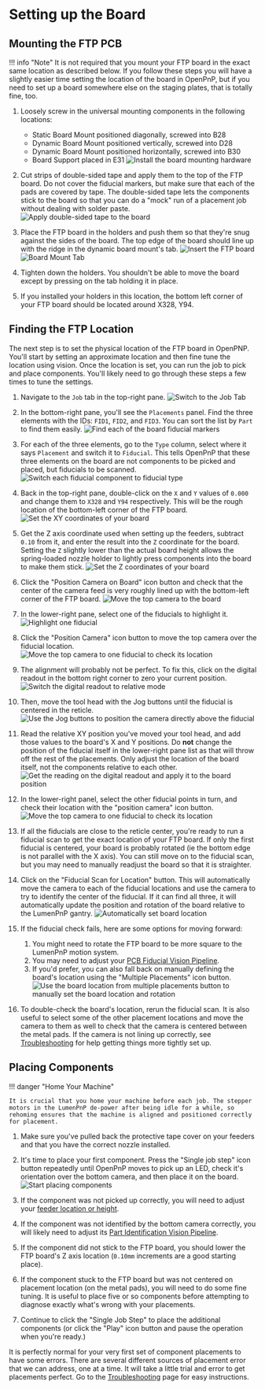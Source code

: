 # Setting up the Board

## Mounting the FTP PCB

!!! info "Note"
    It is not required that you mount your FTP board in the exact same location as described below. If you follow these steps you will have a slightly easier time setting the location of the board in OpenPnP, but if you need to set up a board somewhere else on the staging plates, that is totally fine, too.

1. Loosely screw in the universal mounting components in the following locations:
     * Static Board Mount positioned diagonally, screwed into B28
     * Dynamic Board Mount positioned vertically, screwed into D28
     * Dynamic Board Mount positioned horizontally, screwed into B30
     * Board Support placed in E31
  ![Install the board mounting hardware](images/Install-board-mounting.jpg)

2. Cut strips of double-sided tape and apply them to the top of the FTP board. Do not cover the fiducial markers, but make sure that each of the pads are covered by tape. The double-sided tape lets the components stick to the board so that you can do a "mock" run of a placement job without dealing with solder paste.
  ![Apply double-sided tape to the board](images/Apply-tape-to-board.jpg)

3. Place the FTP board in the holders and push them so that they're snug against the sides of the board. The top edge of the board should line up with the ridge in the dynamic board mount's tab.
  ![Insert the FTP board](images/FTP-pcb-mounted.jpg)
  ![Board Mount Tab](images/board-mount-tab.png)

4. Tighten down the holders. You shouldn't be able to move the board except by pressing on the tab holding it in place.

5. If you installed your holders in this location, the bottom left corner of your FTP board should be located around X328, Y94.

## Finding the FTP Location

The next step is to set the physical location of the FTP board in OpenPNP. You'll start by setting an approximate location and then fine tune the location using vision. Once the location is set, you can run the job to pick and place components. You'll likely need to go through these steps a few times to tune the settings.

1. Navigate to the `Job` tab in the  top-right pane.
  ![Switch to the Job Tab](images/Job-tab.png)

2. In the bottom-right pane, you'll see the `Placements` panel. Find the three elements with the IDs: `FID1`, `FID2`, and `FID3`. You can sort the list by `Part` to find them easily.
  ![Find each of the board fiducial markers](images/Select-board-fiducials.png)

3. For each of the three elements, go to the `Type` column, select where it says `Placement` and switch it to `Fiducial`. This tells OpenPnP that these three elements on the board are not components to be picked and placed, but fiducials to be scanned.
  ![Switch each fiducial component to fiducial type](images/Switch-to-fiducial-type.png)

4. Back in the top-right pane, double-click on the `X` and `Y` values of `0.000` and change them to `X328` and `Y94` respectively. This will be the rough location of the bottom-left corner of the FTP board.
  ![Set the XY coordinates of your board](images/Set-board-location-xy.png)

5. Get the Z axis coordinate used when setting up the feeders, subtract `0.10` from it, and enter the result into the `Z` coordinate for the board. Setting the `Z` slightly lower than the actual board height allows the spring-loaded nozzle holder to lightly press components into the board to make them stick.
  ![Set the Z coordinates of your board](images/Set-board-location-z.png)

6. Click the "Position Camera on Board" icon button and check that the center of the camera feed is very roughly lined up with the bottom-left corner of the FTP board.
  ![Move the top camera to the board](images/Position-camera-on-board.png)

7. In the lower-right pane, select one of the fiducials to highlight it.
  ![Highlight one fiducial](images/Select-one-fiducial.png)

8. Click the "Position Camera" icon button to move the top camera over the fiducial location.
  ![Move the top camera to one fiducial to check its location](images/Position-camera-to-fiducial.png)

9. The alignment will probably not be perfect. To fix this, click on the digital readout in the bottom right corner to zero your current position.
  ![Switch the digital readout to relative mode](images/Clear-digital-readout.png)

10. Then, move the tool head with the Jog buttons until the fiducial is centered in the reticle.
  ![Use the Jog buttons to position the camera directly above the fiducial](images/Manually-jog-to-fiducial.png)

11. Read the relative XY position you've moved your tool head, and add those values to the board's X and Y positions. Do **not** change the position of the fiducial itself in the lower-right pane list as that will throw off the rest of the placements. Only adjust the location of the board itself, not the components relative to each other.
  ![Get the reading on the digital readout and apply it to the board position](images/Apply-dro-offsets.png)

12. In the lower-right panel, select the other fiducial points in turn, and check their location with the "position camera" icon button.
  ![Move the top camera to one fiducial to check its location](images/Position-camera-to-fiducial.png)

13. If all the fiducials are close to the reticle center, you're ready to run a fiducial scan to get the exact location of your FTP board. If only the first fiducial is centered, your board is probably rotated (ie the bottom edge is not parallel with the X axis). You can still move on to the fiducial scan, but you may need to manually readjust the board so that it is straighter.

14. Click on the "Fiducial Scan for Location" button. This will automatically move the camera to each of the fiducial locations and use the camera to try to identify the center of the fiducial. If it can find all three, it will automatically update the position and rotation of the board relative to the LumenPnP gantry.
  ![Automatically set board location](images/Auto-check-board-fiducials.png)

15. If the fiducial check fails, here are some options for moving forward:
    1. You might need to rotate the FTP board to be more square to the LumenPnP motion system.
    2. You may need to adjust your [PCB Fiducial Vision Pipeline](../../vision-pipeline-adjustment/3-pcb-fiducial-pipeline.md).
    3. If you'd prefer, you can also fall back on manually defining the board's location using the "Multiple Placements" icon button.
      ![Use the board location from multiple placements button to manually set the board location and rotation](images/Board-location-from-multiple-placements-button.png)

16. To double-check the board's location, rerun the fiducial scan. It is also useful to select some of the other placement locations and move the camera to them as well to check that the camera is centered between the metal pads. If the camera is not lining up correctly, see [Troubleshooting](../../../misc/troubleshooting/symptoms/index.md) for help getting things more tightly set up.

## Placing Components

!!! danger "Home Your Machine"

    It is crucial that you home your machine before each job. The stepper motors in the LumenPnP de-power after being idle for a while, so rehoming ensures that the machine is aligned and positioned correctly for placement.

1. Make sure you've pulled back the protective tape cover on your feeders and that you have the correct nozzle installed.

2. It's time to place your first component. Press the "Single job step" icon button repeatedly until OpenPnP moves to pick up an LED, check it's orientation over the bottom camera, and then place it on the board.
  ![Start placing components](images/One-step-placement.png)

1. If the component was not picked up correctly, you will need to adjust your [feeder location or height](../../../misc/troubleshooting/solutions#incorrect-feeder-z-position).
2. If the component was not identified by the bottom camera correctly, you will likely need to adjust its [Part Identification Vision Pipeline](../../vision-pipeline-adjustment/5-part-identification-pipeline.md).
3. If the component did not stick to the FTP board, you should lower the FTP board's Z axis location (`0.10mm` increments are a good starting place).
4. If the component stuck to the FTP board but was not centered on placement location (on the metal pads), you will need to do some fine tuning. It is useful to place five or so components before attempting to diagnose exactly what's wrong with your placements.
5. Continue to click the "Single Job Step" to place the additional components (or click the "Play" icon button and pause the operation when you're ready.)

It is perfectly normal for your very first set of component placements to have some errors. There are several different sources of placement error that we can address, one at a time. It will take a little trial and error to get placements perfect. Go to the [Troubleshooting](../../../misc/troubleshooting/symptoms/index.md) page for easy instructions.
